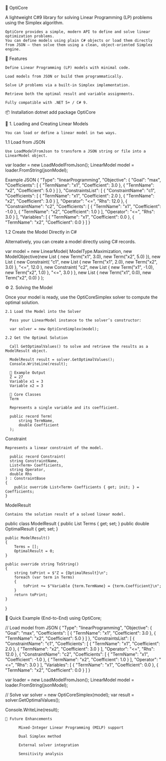 🧠 OptiCore

  A lightweight C#9 library for solving Linear Programming (LP) problems using the Simplex algorithm.

    OptiCore provides a simple, modern API to define and solve linear optimization problems.
    You can define models using plain C# objects or load them directly from JSON — then solve them using a clean, object-oriented Simplex engine.

🚀 Features

    Define Linear Programming (LP) models with minimal code.

    Load models from JSON or build them programmatically.

    Solve LP problems via a built-in Simplex implementation.

    Retrieve both the optimal result and variable assignments.

    Fully compatible with .NET 5+ / C# 9.

📦 Installation
dotnet add package OptiCore

🧩 1. Loading and Creating Linear Models

    You can load or define a linear model in two ways.

1.1 Load from JSON

    Use LoadModelFromJson to transform a JSON string or file into a LinearModel object.

var loader = new LoadModelFromJson();
LinearModel model = loader.FromString(jsonModel);

Example JSON
{
  "Type": "linearProgramming",
  "Objective": {
    "Goal": "max",
    "Coefficients": [
      { "TermName": "x1", "Coefficient": 3.0 },
      { "TermName": "x2", "Coefficient": 5.0 }
    ]
  },
  "ConstraintsList": [
    {
      "ConstraintName": "c1",
      "Coefficients": [
        { "TermName": "x1", "Coefficient": 2.0 },
        { "TermName": "x2", "Coefficient": 3.0 }
      ],
      "Operator": "<=",
      "Rhs": 12.0
    },
    {
      "ConstraintName": "c2",
      "Coefficients": [
        { "TermName": "x1", "Coefficient": -1.0 },
        { "TermName": "x2", "Coefficient": 1.0 }
      ],
      "Operator": "<=",
      "Rhs": 3.0
    }
  ],
  "Variables": [
    { "TermName": "x1", "Coefficient": 0.0 },
    { "TermName": "x2", "Coefficient": 0.0 }
  ]
}

1.2 Create the Model Directly in C#

  Alternatively, you can create a model directly using C# records.

var model = new LinearModel(
    ModelType.Maximization,
    new ModelObjective(new List<Term> {
        new Term("x1", 3.0),
        new Term("x2", 5.0)
    }),
    new List<Constraint> {
        new Constraint(
            "c1",
            new List<Term> {
                new Term("x1", 2.0),
                new Term("x2", 3.0)
            },
            "<=",
            12.0
        ),
        new Constraint(
            "c2",
            new List<Term> {
                new Term("x1", -1.0),
                new Term("x2", 1.0)
            },
            "<=",
            3.0
        )
    },
    new List<Term> {
        new Term("x1", 0.0),
        new Term("x2", 0.0)
    }
);

⚙️ 2. Solving the Model

  Once your model is ready, use the OptiCoreSimplex solver to compute the optimal solution.

    2.1 Load the Model into the Solver

      Pass your LinearModel instance to the solver’s constructor:

      var solver = new OptiCoreSimplex(model);

    2.2 Get the Optimal Solution

      Call GetOptimalValues() to solve and retrieve the results as a ModelResult object.

      ModelResult result = solver.GetOptimalValues();
      Console.WriteLine(result);

      🧮 Example Output
      Z = 27
      Variable x1 = 3
      Variable x2 = 3

      🧱 Core Classes
      Term

      Represents a single variable and its coefficient.

      public record Term(
          string TermName,
          double Coefficient
      );

  Constraint

    Represents a linear constraint of the model.

      public record Constraint(
      string ConstraintName,
      List<Term> Coefficients,
      string Operator,
      double Rhs
    ) : ConstraintBase
    {
        public override List<Term> Coefficients { get; init; } = Coefficients;
    }

  ModelResult

    Contains the solution result of a solved linear model.

public class ModelResult
{
    public List<Term> Terms { get; set; }
    public double OptimalResult { get; set; }

    public ModelResult()
    {
        Terms = [];
        OptimalResult = 0;
    }

    public override string ToString()
    {
        string toPrint = $"Z = {OptimalResult}\n";
        foreach (var term in Terms)
        {
            toPrint += $"Variable {term.TermName} = {term.Coefficient}\n";
        }
        return toPrint;
    }
}

🧠 Quick Example (End-to-End)
using OptiCore;

// Load model from JSON
{
  "Type": "linearProgramming",
  "Objective": {
    "Goal": "max",
    "Coefficients": [
      { "TermName": "x1", "Coefficient": 3.0 },
      { "TermName": "x2", "Coefficient": 5.0 }
    ]
  },
  "ConstraintsList": [
    {
      "ConstraintName": "c1",
      "Coefficients": [
        { "TermName": "x1", "Coefficient": 2.0 },
        { "TermName": "x2", "Coefficient": 3.0 }
      ],
      "Operator": "<=",
      "Rhs": 12.0
    },
    {
      "ConstraintName": "c2",
      "Coefficients": [
        { "TermName": "x1", "Coefficient": -1.0 },
        { "TermName": "x2", "Coefficient": 1.0 }
      ],
      "Operator": "<=",
      "Rhs": 3.0
    }
  ],
  "Variables": [
    { "TermName": "x1", "Coefficient": 0.0 },
    { "TermName": "x2", "Coefficient": 0.0 }
  ]
}


var loader = new LoadModelFromJson();
LinearModel model = loader.FromString(jsonModel);

// Solve
var solver = new OptiCoreSimplex(model);
var result = solver.GetOptimalValues();

Console.WriteLine(result);

    🔮 Future Enhancements

          Mixed-Integer Linear Programming (MILP) support

          Dual Simplex method

          External solver integration

          Sensitivity analysis
